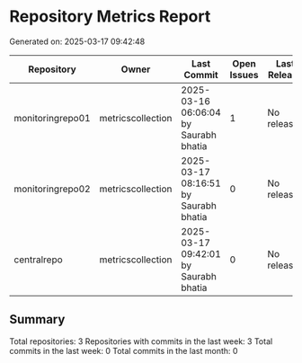 # Repository Metrics Report

Generated on: 2025-03-17 09:42:48

| Repository       | Owner             | Last Commit                           |   Open Issues | Last Release   |   Commits (Week) |   Commits (Month) |   Contributors |
|------------------|-------------------|---------------------------------------|---------------|----------------|------------------|-------------------|----------------|
| monitoringrepo01 | metricscollection | 2025-03-16 06:06:04 by Saurabh bhatia |             1 | No releases    |                0 |                 0 |              1 |
| monitoringrepo02 | metricscollection | 2025-03-17 08:16:51 by Saurabh bhatia |             0 | No releases    |                0 |                 0 |              1 |
| centralrepo      | metricscollection | 2025-03-17 09:42:01 by Saurabh bhatia |             0 | No releases    |                0 |                 0 |              1 |

## Summary

Total repositories: 3
Repositories with commits in the last week: 3
Total commits in the last week: 0
Total commits in the last month: 0
